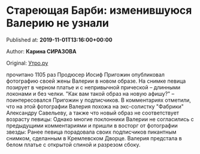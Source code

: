 
# Стареющая Барби: изменившуюся Валерию не узнали

Published at: **2019-11-01T13:16:00+00:00**

Author: **Карина СИРАЗОВА**

Original: [Утро.ру](https://utro.ru/showbiz/2019/11/01/1422986.shtml)

прочитано 1105 раз
Продюсер Иосиф Пригожин опубликовал фотографию своей жены Валерии в новом образе. На снимке певица позирует в черном платье и с непривычной прической – длинными локонами и без челки.
"Как вам такой образ на новую афишу?" – поинтересовался Пригожин у подписчиков. В комментариях отметили, что на этой фотографии Валерия похожа на экс-солистку "Фабрики" Александру Савельеву, а также что новый образ не соответствует возрасту певицы:
Однако многие поклонники Валерии не согласились с предыдущими комментариями и пришли в восторг от фотографии звезды:
Ранее певица порадовала своих подписчиков пикантным снимком, сделанным в Кремлевском Дворце. Валерия предстала в белом платье с открытой спиной и разрезом сбоку.
